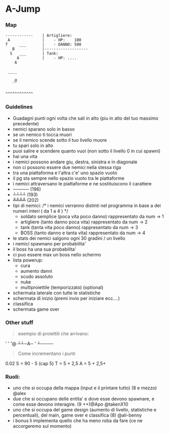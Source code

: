 # A-Jump
### Map
```
------------    | Artigliere:
 A              |    - HP:    100
T     ___       |    - DANNO: 500 
   B            |-------------------
  S   ___       | Tank:
     A          |    - HP: ....             
    A                              
                        
 ____
       
   _@


^^^^^^^^^^^^
```

### Guidelines
- Guadagni punti ogni volta che sali in alto (piu in alto del tuo massimo precedente)
- nemici sparano solo in basso
- se un nemico ti tocca muori
- se il nemico scende sotto il tuo livello muore
- tu spari solo in alto
- puoi salire e scendere quanto vuoi (non sotto il livello 0 in cui spawni)
- hai una vita
- i nemici possono andare giu, destra, sinistra e in diagonale
- non ci possono essere due nemici nella stessa riga
- tra una piattaforma e l'altra c'e' uno spazio vuoto
- il pg sta sempre nello spazio vuoto tra le piattaforme
- i nemici attraversano le piattaforme e ne sostituiscono il carattere
- ───── (196)
- ┴┴┴┴ (193)
- ╩╩╩╩ (202)
- tipi di nemici: /* i nemici verranno distinti nel programma in base a dei numeri interi ( da 1 a 4 ) */
  - soldato semplice   (poca vita poco danno) rappresentato da num -> 1
  - artigliere     (tanto danno poca vita)    rappresentato da num -> 2
  - tank         (tanta vita poco danno)      rappresentato da num -> 3
  - BOSS        (tanto danno e tanta vita)    rappresentato da num -> 4
- le stats dei nemici salgono ogni 30 gradini / un livello
- i nemici spawnano per probabilita'
- il boss ha una sua probabilita'
- ci puo essere max un boss nello schermo
- lista powerup:
  - cura
  - aumento danni
  - scudo assoluto
  - nuke
  - multiproiettile (temporizzato) (optional)
- schermata laterale con tutte le statistiche
- schermata di inizio (premi invio per iniziare ecc....)
- classifica
- schermata game over

### Other stuff
> esempio di proiettili che arrivano:

'
'
'@
┴┴─A─
'
┴────

> Come incrementano i punti

0.02
S = 90 - 5 (cap 5)
T = 5 + 2,5
A = 5 + 2,5+

### Ruoli:
- uno che si occupa della mappa (input e il printare tutto) (8 e mezzo) @alex
- due che si occupano delle entita' e dove esse devono spawnare, e come esse devono interagire. (9 ++)@Apo @takenX10
- uno che si occupa del game design (aumento di livello, statistiche e percentuali), del main, game over e classifica (8) @ali-benny
- i bonus li implementa quello che ha meno roba da fare (ce ne accorgeremo sul momento)
